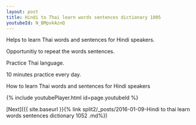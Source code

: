 ```yaml
---
layout: post
title: Hindi to Thai learn words sentences dictionary 1005 
youtubeId: N_BMpvkAznQ
---
```

 
 
Helps to learn Thai words and sentences for Hindi speakers.

Opportunitiy to repeat the words sentences. 

Practice Thai language. 
 
10 minutes practice every day. 
 
How to learn Thai words and sentences for Hindi speakers 
 
{% include youtubePlayer.html id=page.youtubeId %}
 
 
[Next]({{ site.baseurl }}{% link  split2/_posts/2016-01-09-Hindi to thai learn words sentences dictionary 1052 .md%})
 
